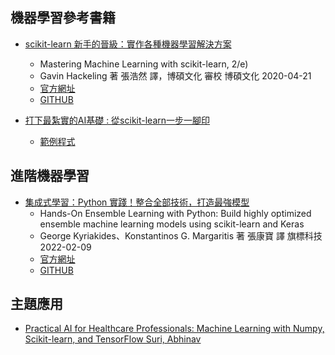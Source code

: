 ## 機器學習參考書籍
- [scikit-learn 新手的晉級：實作各種機器學習解決方案](https://www.tenlong.com.tw/products/9789864344840?list_name=srh)
  - Mastering Machine Learning with scikit-learn, 2/e)
  - Gavin Hackeling 著 張浩然 譯，博碩文化 審校  博碩文化 2020-04-21
  - [官方網址](https://www.packtpub.com/product/mastering-machine-learning-with-scikit-learn/9781783988365)
  - [GITHUB](https://github.com/PacktPublishing/Mastering-Machine-Learning-with-scikit-learn-Second-Edition)

- [打下最紮實的AI基礎 : 從scikit-learn一步一腳印](http://www.deepstone.com.tw/list/0k021138569711077474?qcat=0J205202539029950624)
  - [範例程式](http://www.deepstone.com.tw/list/0k021138569711077474?qcat=0J205202539029950624)


## 進階機器學習
- [集成式學習：Python 實踐！整合全部技術，打造最強模型](https://www.tenlong.com.tw/products/9789863126942?list_name=srh)
  - Hands-On Ensemble Learning with Python: Build highly optimized ensemble machine learning models using scikit-learn and Keras
  - George Kyriakides、Konstantinos G. Margaritis 著 張康寶 譯 旗標科技  2022-02-09
  - [官方網址](https://www.packtpub.com/product/hands-on-ensemble-learning-with-python/9781789612851)
  - [GITHUB](https://github.com/PacktPublishing/Hands-On-Ensemble-Learning-with-Python)


## 主題應用
- [Practical AI for Healthcare Professionals: Machine Learning with Numpy, Scikit-learn, and TensorFlow Suri, Abhinav](https://www.tenlong.com.tw/products/9781484277799?list_name=srh)

